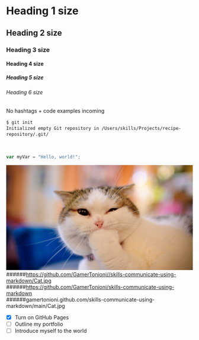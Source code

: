# Heading 1 size
## Heading 2 size
### Heading 3 size
#### Heading 4 size
##### Heading 5 size
###### Heading 6 size
No hashtags + code examples incoming
<br>
```
$ git init
Initialized empty Git repository in /Users/skills/Projects/recipe-repository/.git/
```
<br>

``` javascript
var myVar = "Hello, world!";
```
![Image of Cat](https://github.com/GamerTonioni/skills-communicate-using-markdown/blob/main/Cat.jpg)
<br>
######https://github.com/GamerTonioni//skills-communicate-using-markdown/Cat.jpg
<br>
######https://github.com/GamerTonioni/skills-communicate-using-markdown
<br>
######gamertonioni.github.com/skills-communicate-using-markdown/main/Cat.jpg

- [x] Turn on GitHub Pages
- [ ] Outline my portfolio
- [ ] Introduce myself to the world

